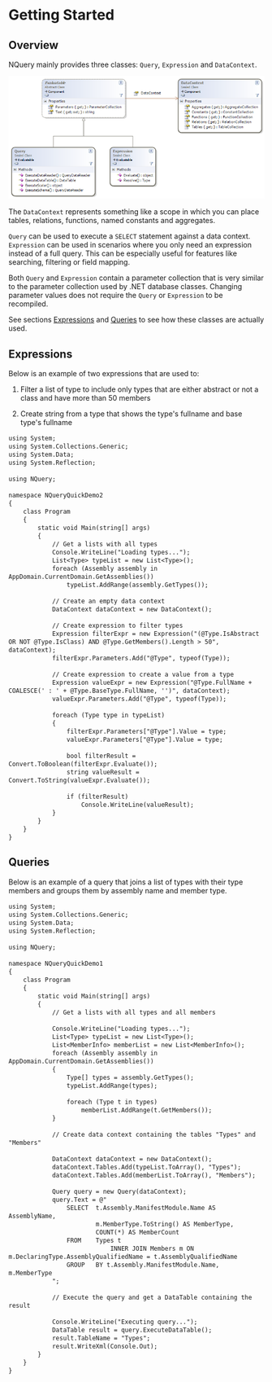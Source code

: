 # Getting Started

## Overview

NQuery mainly provides three classes: `Query`, `Expression` and `DataContext`.

![NQuery Overview](Overview.png)

The `DataContext` represents something like a scope in which you can place
tables, relations, functions, named constants and aggregates.

`Query` can be used to execute a `SELECT` statement against a data context.
`Expression` can be used in scenarios where you only need an expression instead
of a full query. This can be especially useful for features like searching,
filtering or field mapping.

Both `Query` and `Expression` contain a parameter collection that is very
similar to the parameter collection used by .NET database classes. Changing
parameter values does not require the `Query` or `Expression` to be recompiled.

See sections [Expressions](#expressions) and [Queries](#queries) to see how
these classes are actually used.

## Expressions

Below is an example of two expressions that are used to:

1. Filter a list of type to include only types that are either abstract or not
a class and have more than 50 members

2. Create string from a type that shows the type's fullname and base type's
fullname

```CSharp
using System;
using System.Collections.Generic;
using System.Data;
using System.Reflection;

using NQuery;

namespace NQueryQuickDemo2
{
    class Program
    {
        static void Main(string[] args)
        {
            // Get a lists with all types
            Console.WriteLine("Loading types...");
            List<Type> typeList = new List<Type>();
            foreach (Assembly assembly in AppDomain.CurrentDomain.GetAssemblies())
                typeList.AddRange(assembly.GetTypes());

            // Create an empty data context
            DataContext dataContext = new DataContext();
            
            // Create expression to filter types
            Expression filterExpr = new Expression("(@Type.IsAbstract OR NOT @Type.IsClass) AND @Type.GetMembers().Length > 50", dataContext);
            filterExpr.Parameters.Add("@Type", typeof(Type));

            // Create expression to create a value from a type
            Expression valueExpr = new Expression("@Type.FullName + COALESCE(' : ' + @Type.BaseType.FullName, '')", dataContext);
            valueExpr.Parameters.Add("@Type", typeof(Type));

            foreach (Type type in typeList)
            {
                filterExpr.Parameters["@Type"].Value = type;
                valueExpr.Parameters["@Type"].Value = type;

                bool filterResult = Convert.ToBoolean(filterExpr.Evaluate());
                string valueResult = Convert.ToString(valueExpr.Evaluate());

                if (filterResult)
                    Console.WriteLine(valueResult);
            }
        }
    }
}
```

## Queries

Below is an example of a query that joins a list of types with their type
members and groups them by assembly name and member type.

```CSharp
using System;
using System.Collections.Generic;
using System.Data;
using System.Reflection;

using NQuery;

namespace NQueryQuickDemo1
{
    class Program
    {
        static void Main(string[] args)
        {
            // Get a lists with all types and all members

            Console.WriteLine("Loading types...");
            List<Type> typeList = new List<Type>();
            List<MemberInfo> memberList = new List<MemberInfo>();
            foreach (Assembly assembly in AppDomain.CurrentDomain.GetAssemblies())
            {
                Type[] types = assembly.GetTypes();
                typeList.AddRange(types);

                foreach (Type t in types)
                    memberList.AddRange(t.GetMembers());
            }

            // Create data context containing the tables "Types" and "Members"

            DataContext dataContext = new DataContext();
            dataContext.Tables.Add(typeList.ToArray(), "Types");
            dataContext.Tables.Add(memberList.ToArray(), "Members");

            Query query = new Query(dataContext);
            query.Text = @"
                SELECT  t.Assembly.ManifestModule.Name AS AssemblyName,
                        m.MemberType.ToString() AS MemberType,
                        COUNT(*) AS MemberCount
                FROM    Types t
                            INNER JOIN Members m ON m.DeclaringType.AssemblyQualifiedName = t.AssemblyQualifiedName
                GROUP   BY t.Assembly.ManifestModule.Name, m.MemberType
            ";

            // Execute the query and get a DataTable containing the result

            Console.WriteLine("Executing query...");
            DataTable result = query.ExecuteDataTable();
            result.TableName = "Types";
            result.WriteXml(Console.Out);
        }
    }
}
```